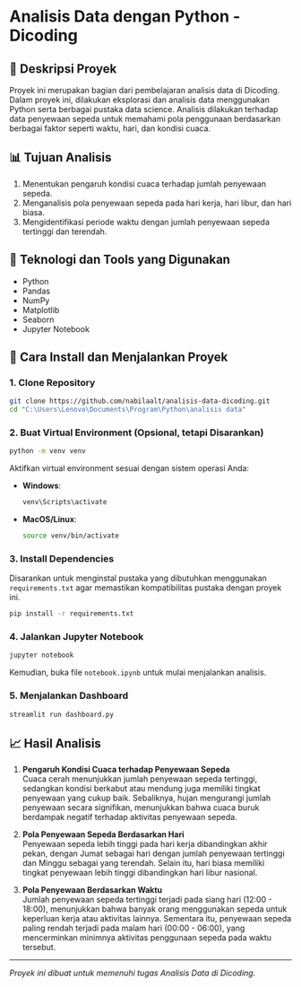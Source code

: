# Analisis Data dengan Python - Dicoding

## 📌 Deskripsi Proyek
Proyek ini merupakan bagian dari pembelajaran analisis data di Dicoding. Dalam proyek ini, dilakukan eksplorasi dan analisis data menggunakan Python serta berbagai pustaka data science. Analisis dilakukan terhadap data penyewaan sepeda untuk memahami pola penggunaan berdasarkan berbagai faktor seperti waktu, hari, dan kondisi cuaca.

## 📊 Tujuan Analisis
1. Menentukan pengaruh kondisi cuaca terhadap jumlah penyewaan sepeda.
2. Menganalisis pola penyewaan sepeda pada hari kerja, hari libur, dan hari biasa.
3. Mengidentifikasi periode waktu dengan jumlah penyewaan sepeda tertinggi dan terendah.

## 🔧 Teknologi dan Tools yang Digunakan
- Python
- Pandas
- NumPy
- Matplotlib
- Seaborn
- Jupyter Notebook 

## 🚀 Cara Install dan Menjalankan Proyek

### 1. **Clone Repository**
```bash
git clone https://github.com/nabilaalt/analisis-data-dicoding.git
cd "C:\Users\Lenovo\Documents\Program\Python\analisis data"
```

### 2. **Buat Virtual Environment (Opsional, tetapi Disarankan)**
```bash
python -m venv venv
```
Aktifkan virtual environment sesuai dengan sistem operasi Anda:
- **Windows**:
  ```bash
  venv\Scripts\activate
  ```
- **MacOS/Linux**:
  ```bash
  source venv/bin/activate
  ```

### 3. **Install Dependencies**
Disarankan untuk menginstal pustaka yang dibutuhkan menggunakan `requirements.txt` agar memastikan kompatibilitas pustaka dengan proyek ini.
```bash
pip install -r requirements.txt
```

### 4. **Jalankan Jupyter Notebook**
```bash
jupyter notebook
```
Kemudian, buka file `notebook.ipynb` untuk mulai menjalankan analisis.

### 5. **Menjalankan Dashboard**
```bash
streamlit run dashboard.py
```

## 📈 Hasil Analisis

1. **Pengaruh Kondisi Cuaca terhadap Penyewaan Sepeda**  
   Cuaca cerah menunjukkan jumlah penyewaan sepeda tertinggi, sedangkan kondisi berkabut atau mendung juga memiliki tingkat penyewaan yang cukup baik. Sebaliknya, hujan mengurangi jumlah penyewaan secara signifikan, menunjukkan bahwa cuaca buruk berdampak negatif terhadap aktivitas penyewaan sepeda.

2. **Pola Penyewaan Sepeda Berdasarkan Hari**  
   Penyewaan sepeda lebih tinggi pada hari kerja dibandingkan akhir pekan, dengan Jumat sebagai hari dengan jumlah penyewaan tertinggi dan Minggu sebagai yang terendah. Selain itu, hari biasa memiliki tingkat penyewaan lebih tinggi dibandingkan hari libur nasional.

3. **Pola Penyewaan Berdasarkan Waktu**  
   Jumlah penyewaan sepeda tertinggi terjadi pada siang hari (12:00 - 18:00), menunjukkan bahwa banyak orang menggunakan sepeda untuk keperluan kerja atau aktivitas lainnya. Sementara itu, penyewaan sepeda paling rendah terjadi pada malam hari (00:00 - 06:00), yang mencerminkan minimnya aktivitas penggunaan sepeda pada waktu tersebut.

---
_Proyek ini dibuat untuk memenuhi tugas Analisis Data di Dicoding._